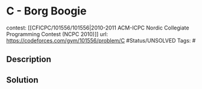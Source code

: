 # C - Borg Boogie

contest: [[CFICPC/101556/101556|2010-2011 ACM-ICPC Nordic Collegiate Programming Contest (NCPC 2010)]]
url: https://codeforces.com/gym/101556/problem/C
#Status/UNSOLVED
Tags: #

## Description

## Solution

